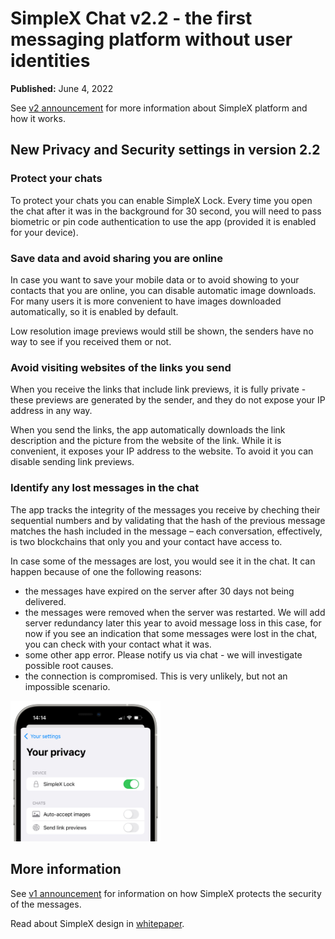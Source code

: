 # SimpleX Chat v2.2 - the first messaging platform without user identities

**Published:** June 4, 2022

See [v2 announcement](./20220511-simplex-chat-v2-images-files.md) for more information about SimpleX platform and how it works.

## New Privacy and Security settings in version 2.2

### Protect your chats

To protect your chats you can enable SimpleX Lock. Every time you open the chat after it was in the background for 30 second, you will need to pass biometric or pin code authentication to use the app (provided it is enabled for your device).

### Save data and avoid sharing you are online

In case you want to save your mobile data or to avoid showing to your contacts that you are online, you can disable automatic image downloads. For many users it is more convenient to have images downloaded automatically, so it is enabled by default.

Low resolution image previews would still be shown, the senders have no way to see if you received them or not.

### Avoid visiting websites of the links you send

When you receive the links that include link previews, it is fully private - these previews are generated by the sender, and they do not expose your IP address in any way.

When you send the links, the app automatically downloads the link description and the picture from the website of the link. While it is convenient, it exposes your IP address to the website. To avoid it you can disable sending link previews.

### Identify any lost messages in the chat

The app tracks the integrity of the messages you receive by cheching their sequential numbers and by validating that the hash of the previous message matches the hash included in the message – each conversation, effectively, is two blockchains that only you and your contact have access to.

In case some of the messages are lost, you would see it in the chat. It can happen because of one the following reasons:

- the messages have expired on the server after 30 days not being delivered.
- the messages were removed when the server was restarted. We will add server redundancy later this year to avoid message loss in this case, for now if you see an indication that some messages were lost in the chat, you can check with your contact what it was.
- some other app error. Please notify us via chat - we will investigate possible root causes.
- the connection is compromised. This is very unlikely, but not an impossible scenario.

<img src="./images/20220604-privacy-settings.png" width="240">

## More information

See [v1 announcement](./20220112-simplex-chat-v1-released.md) for information on how SimpleX protects the security of the messages.

Read about SimpleX design in [whitepaper](https://github.com/simplex-chat/simplexmq/blob/master/protocol/overview-tjr.md).
